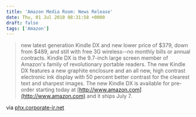 ```yaml
---
title: 'Amazon Media Room: News Release'
date: Thu, 01 Jul 2010 08:31:58 +0000
draft: false
tags: ['Amazon']
---
```


> new latest generation Kindle DX and new lower price of $379, down from $489, and still with free 3G wireless--no monthly bills or annual contracts. Kindle DX is the 9.7-inch large screen member of Amazon's family of revolutionary portable readers. The new Kindle DX features a new graphite enclosure and an all new, high contrast electronic ink display with 50 percent better contrast for the clearest text and sharpest images. The new Kindle DX is available for pre-order starting today at [http://www.amazon.com](http://www.amazon.com) and it ships July 7.

via [phx.corporate-ir.net](http://phx.corporate-ir.net/phoenix.zhtml?c=176060&p=irol-newsArticle&ID=1443342&highlight=)